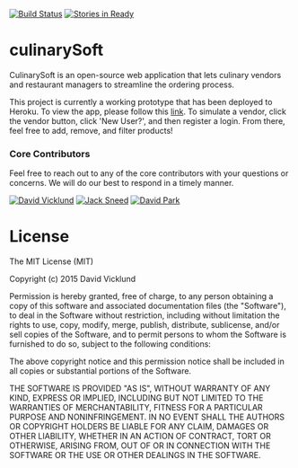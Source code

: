 [![Build Status](https://travis-ci.org/dvicklund/culinarySoft.svg)](https://travis-ci.org/dvicklund/culinarySoft)
[![Stories in Ready](https://badge.waffle.io/dvicklund/culinarySoft.png?label=ready&title=Ready)](https://waffle.io/dvicklund/culinarySoft)
# culinarySoft
CulinarySoft is an open-source web application that lets culinary vendors and restaurant managers to streamline the ordering process.

This project is currently a working prototype that has been deployed to Heroku. To view the app, please follow this [link](https://culinarysoft.herokuapp.com/). To simulate a vendor, click the vendor button, click 'New User?', and then register a login. From there, feel free to add, remove, and filter products!

### Core Contributors

Feel free to reach out to any of the core contributors with your questions or
concerns. We will do our best to respond in a timely manner.

[![David Vicklund](https://avatars3.githubusercontent.com/u/1349656?v=3&s=50)](https://github.com/dvicklund)
[![Jack Sneed](https://avatars3.githubusercontent.com/u/10862929?v=3&s=50)](https://github.com/JackSSS)
[![David Park](https://avatars1.githubusercontent.com/u/12901487?v=3&s=50)](https://github.com/davidatthepark)

# License

The MIT License (MIT)

Copyright (c) 2015 David Vicklund

Permission is hereby granted, free of charge, to any person obtaining a copy
of this software and associated documentation files (the "Software"), to deal
in the Software without restriction, including without limitation the rights
to use, copy, modify, merge, publish, distribute, sublicense, and/or sell
copies of the Software, and to permit persons to whom the Software is
furnished to do so, subject to the following conditions:

The above copyright notice and this permission notice shall be included in all
copies or substantial portions of the Software.

THE SOFTWARE IS PROVIDED "AS IS", WITHOUT WARRANTY OF ANY KIND, EXPRESS OR
IMPLIED, INCLUDING BUT NOT LIMITED TO THE WARRANTIES OF MERCHANTABILITY,
FITNESS FOR A PARTICULAR PURPOSE AND NONINFRINGEMENT. IN NO EVENT SHALL THE
AUTHORS OR COPYRIGHT HOLDERS BE LIABLE FOR ANY CLAIM, DAMAGES OR OTHER
LIABILITY, WHETHER IN AN ACTION OF CONTRACT, TORT OR OTHERWISE, ARISING FROM,
OUT OF OR IN CONNECTION WITH THE SOFTWARE OR THE USE OR OTHER DEALINGS IN THE
SOFTWARE.
